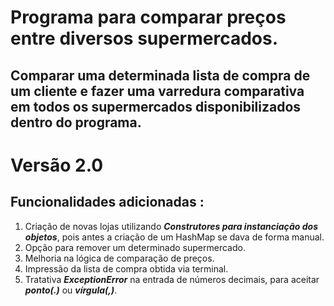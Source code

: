 # Programa para comparar preços entre diversos supermercados.

## Comparar uma determinada lista de compra de um cliente e fazer uma varredura comparativa em todos os supermercados disponibilizados dentro do programa.

# Versão 2.0

## Funcionalidades adicionadas : 

1. Criação de novas lojas utilizando ***Construtores para instanciação dos objetos***, pois antes a criação de um HashMap se dava de forma manual.
2. Opção para remover um determinado supermercado.
3. Melhoria na lógica de comparação de preços.
4. Impressão da lista de compra obtida via terminal.
5. Tratativa ***ExceptionError*** na entrada de números decimais, para aceitar ***ponto(.)*** ou ***vírgula(,)***.
